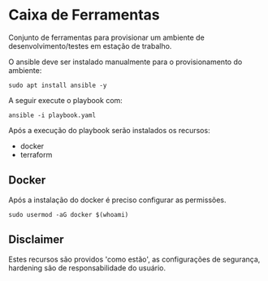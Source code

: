 # Caixa de Ferramentas

Conjunto de ferramentas para provisionar um ambiente de desenvolvimento/testes em estação de trabalho.

O ansible deve ser instalado manualmente para o provisionamento do ambiente:

    sudo apt install ansible -y

A seguir execute o playbook com:

    ansible -i playbook.yaml

Após a execução do playbook serão instalados os recursos:

- docker
- terraform

## Docker

Após a instalação do docker é preciso configurar as permissões.

    sudo usermod -aG docker $(whoami)

## Disclaimer

Estes recursos são providos 'como estão', as configurações de segurança, hardening são de responsabilidade do usuário.
